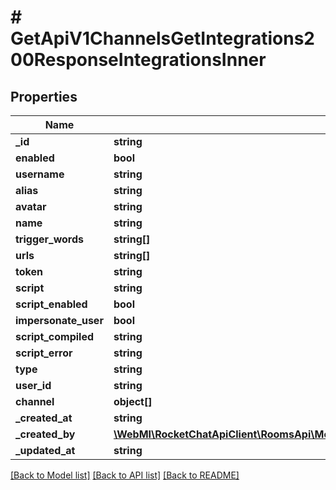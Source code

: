 # # GetApiV1ChannelsGetIntegrations200ResponseIntegrationsInner

## Properties

Name | Type | Description | Notes
------------ | ------------- | ------------- | -------------
**_id** | **string** |  | [optional]
**enabled** | **bool** |  | [optional]
**username** | **string** |  | [optional]
**alias** | **string** |  | [optional]
**avatar** | **string** |  | [optional]
**name** | **string** |  | [optional]
**trigger_words** | **string[]** |  | [optional]
**urls** | **string[]** |  | [optional]
**token** | **string** |  | [optional]
**script** | **string** |  | [optional]
**script_enabled** | **bool** |  | [optional]
**impersonate_user** | **bool** |  | [optional]
**script_compiled** | **string** |  | [optional]
**script_error** | **string** |  | [optional]
**type** | **string** |  | [optional]
**user_id** | **string** |  | [optional]
**channel** | **object[]** |  | [optional]
**_created_at** | **string** |  | [optional]
**_created_by** | [**\WebMI\RocketChatApiClient\RoomsApi\Model\GetApiV1ChannelsGetIntegrations200ResponseIntegrationsInnerCreatedBy**](GetApiV1ChannelsGetIntegrations200ResponseIntegrationsInnerCreatedBy.md) |  | [optional]
**_updated_at** | **string** |  | [optional]

[[Back to Model list]](../../README.md#models) [[Back to API list]](../../README.md#endpoints) [[Back to README]](../../README.md)
